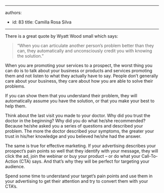 

---
authors:
  - id: 83
    title: Camilla Rosa Silva
---




<span class='intro'> <p dir="ltr" style="text-align&#58;left;">There is a great quote by Wyatt Wood small which says&#58; </p><blockquote><p dir="ltr" style="text-align&#58;left;">“When you can articulate another person’s problem better than they can, they automatically and unconsciously credit you with knowing the solution.”</p></blockquote><p>When you are promoting your services to a prospect, the worst thing you can do is to talk about your business or products and services promoting them and not listen to what they actually have to say. People don’t generally care about your business,&#160;they care about how you are able to solve their problems.<br></p> </span>

<div class="ms-rtedir" dir="ltr"><p class="ssw15-rteElement-P">If you can show them that you understand their problem, they will automatically assume you have the solution, or that you make your best to help them. <br></p><p class="ssw15-rteElement-P">Think about the last visit you made to your doctor. Why did you trust the doctor in the beginning? Why did you do what he/she recommended? Because he/she asked you a series of questions and described your problem. The more the doctor described your symptoms, the greater your trust in his/her knowledge and you believed he/she had the answer. <br></p><p class="ssw15-rteElement-P">The same is true for effective marketing. If your advertising describes your prospect’s pain points so well that they identify with your message, they will click the ad, join the webinar or buy your product – or do what your Call-To-Action (CTA) says. And that’s why they will be perfect for targeting your audience. <br></p><p class="ssw15-rteElement-P">Spend some time to understand your target’s pain points and use them in your advertising to get their attention and try to convert them with your CTA’s.
</p></div>


